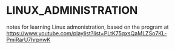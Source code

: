 # LINUX_ADMINISTRATION
notes for learning Linux admonistration, based on the program at https://www.youtube.com/playlist?list=PLtK75qxsQaMLZSo7KL-PmiRarU7hrpnwK

